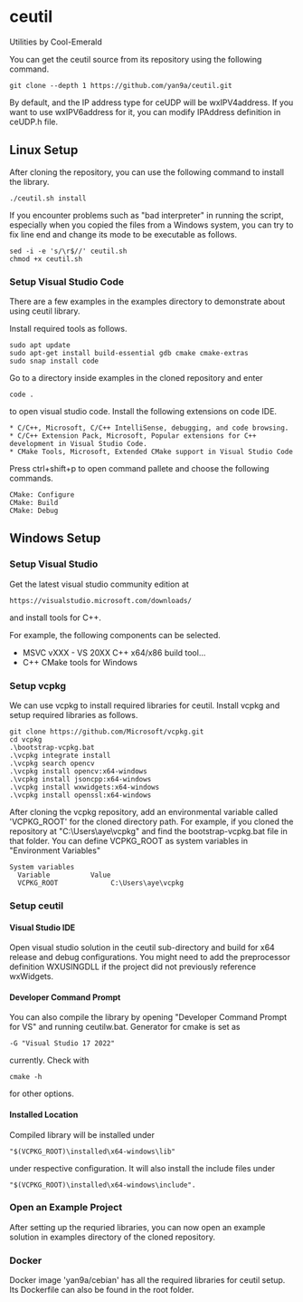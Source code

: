 # ceutil

Utilities by Cool-Emerald

You can get the ceutil source from its repository using the following command.

    git clone --depth 1 https://github.com/yan9a/ceutil.git

By default, and the IP address type for ceUDP will be wxIPV4address.
If you want to use wxIPV6address for it, you can modify IPAddress definition in ceUDP.h file.

## Linux Setup

After cloning the repository, you can use the following command to install the library.

    ./ceutil.sh install

If you encounter problems such as "bad interpreter" in running the script, especially when you copied the files from a Windows system, you can try to fix line end and change its mode to be executable as follows.

    sed -i -e 's/\r$//' ceutil.sh
    chmod +x ceutil.sh

### Setup Visual Studio Code

There are a few examples in the examples directory to demonstrate about using ceutil library.

Install required tools as follows.

    sudo apt update
    sudo apt-get install build-essential gdb cmake cmake-extras
    sudo snap install code

Go to a directory inside examples in the cloned repository and enter

    code .

to open visual studio code. Install the following extensions on code IDE.

    * C/C++, Microsoft, C/C++ IntelliSense, debugging, and code browsing.
    * C/C++ Extension Pack, Microsoft, Popular extensions for C++ development in Visual Studio Code.
    * CMake Tools, Microsoft, Extended CMake support in Visual Studio Code

Press ctrl+shift+p to open command pallete and choose the following commands.

    CMake: Configure
    CMake: Build
    CMake: Debug

## Windows Setup


### Setup Visual Studio  

Get the latest visual studio community edition at 

    https://visualstudio.microsoft.com/downloads/

and install tools for C++.

For example, the following components can be selected.

 * MSVC vXXX - VS 20XX C++ x64/x86 build tool...
 * C++ CMake tools for Windows

### Setup vcpkg

We can use vcpkg to install required libraries for ceutil. Install vcpkg and setup required libraries as follows.
    
    git clone https://github.com/Microsoft/vcpkg.git
    cd vcpkg
    .\bootstrap-vcpkg.bat
    .\vcpkg integrate install
    .\vcpkg search opencv
    .\vcpkg install opencv:x64-windows
    .\vcpkg install jsoncpp:x64-windows
    .\vcpkg install wxwidgets:x64-windows
    .\vcpkg install openssl:x64-windows

After cloning the vcpkg repository, add an environmental variable called 'VCPKG_ROOT' for the cloned directory path. For example, if you cloned the repository at "C:\Users\aye\vcpkg" and find the bootstrap-vcpkg.bat file in that folder. You can define VCPKG_ROOT as system variables in "Environment Variables"

    System variables
      Variable          Value
      VCPKG_ROOT             C:\Users\aye\vcpkg   

### Setup ceutil 

#### Visual Studio IDE

Open visual studio solution in the ceutil sub-directory and build for x64 release and debug configurations.
You might need to add the preprocessor definition WXUSINGDLL if the project did not previously reference wxWidgets.



#### Developer Command Prompt

You can also compile the library by opening "Developer Command Prompt for VS" and running ceutilw.bat. Generator for cmake is set as

    -G "Visual Studio 17 2022"

currently. Check with 

    cmake -h 

for other options.

#### Installed Location

Compiled library will be installed under 

    "$(VCPKG_ROOT)\installed\x64-windows\lib"

under respective configuration. It will also install the include files under 

    "$(VCPKG_ROOT)\installed\x64-windows\include".

### Open an Example Project

After setting up the requried libraries, you can now open an example solution in examples directory of the cloned repository.

### Docker

Docker image 'yan9a/cebian' has all the required libraries for ceutil setup. Its Dockerfile can also be found in the root folder.